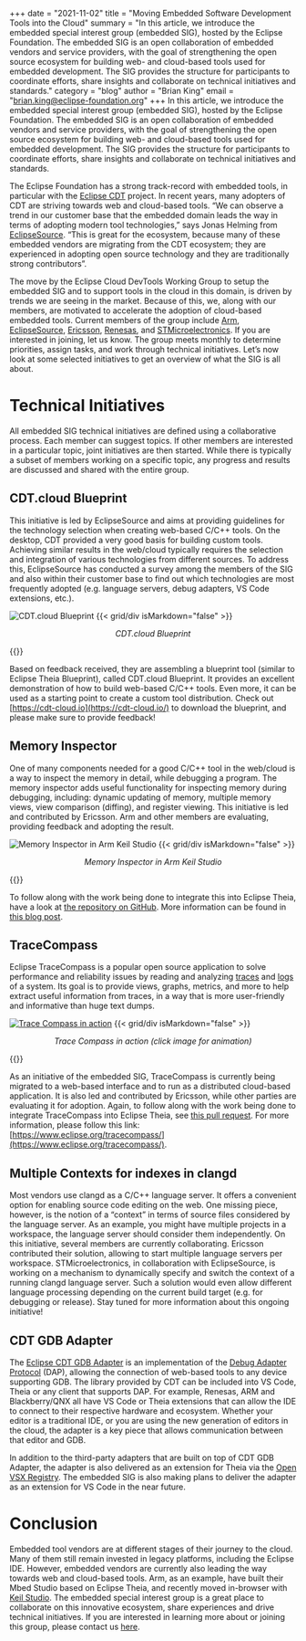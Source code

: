 +++
date = "2021-11-02"
title = "Moving Embedded Software Development Tools into the Cloud"
summary = "In this article, we introduce the embedded special interest group (embedded SIG), hosted by the Eclipse Foundation. The embedded SIG is an open collaboration of embedded vendors and service providers, with the goal of strengthening the open source ecosystem for building web- and cloud-based tools used for embedded development. The SIG provides the structure for participants to coordinate efforts, share insights and collaborate on technical initiatives and standards."
category = "blog"
author = "Brian King"
email = "brian.king@eclipse-foundation.org"
+++
In this article, we introduce the embedded special interest group (embedded SIG), hosted by the Eclipse Foundation. The embedded SIG is an open collaboration of embedded vendors and service providers, with the goal of strengthening the open source ecosystem for building web- and cloud-based tools used for embedded development. The SIG provides the structure for participants to coordinate efforts, share insights and collaborate on technical initiatives and standards.

The Eclipse Foundation has a strong track-record with embedded tools, in particular with the [Eclipse CDT](https://www.eclipse.org/cdt/) project. In recent years, many adopters of CDT are striving towards web and cloud-based tools. “We can observe a trend in our customer base that the embedded domain  leads the way in terms of adopting modern tool technologies,” says Jonas Helming from [EclipseSource](https://eclipsesource.com/technology/c-c-tooling/). “This is great for the ecosystem, because many of these embedded vendors are migrating from the CDT ecosystem; they are experienced in adopting open source technology and they are traditionally strong contributors”.

The move by the Eclipse Cloud DevTools Working Group to setup the embedded SIG and to support tools in the cloud in this domain, is driven by trends we are seeing in the market. Because of this, we, along with our members, are motivated to accelerate the adoption of cloud-based embedded tools. Current members of the group include [Arm](https://www.arm.com/), [EclipseSource](https://eclipsesource.com/), [Ericsson](https://www.ericsson.com/en), [Renesas](https://www.renesas.com/), and [STMicroelectronics](https://www.st.com/content/st_com/en.html). If you are interested in joining, let us know. The group meets monthly to determine priorities, assign tasks, and work through technical initiatives. Let’s now look at some selected initiatives to get an overview of what the SIG is all about.

# Technical Initiatives
All embedded SIG technical initiatives are defined using a collaborative process. Each member can suggest topics. If other members are interested in a particular topic, joint initiatives are then started. While there is typically a subset of members working on a specific topic, any progress and results are discussed and shared with the entire group.

## CDT.cloud Blueprint
This initiative is led by EclipseSource and aims at providing guidelines for the technology selection when creating web-based C/C++ tools. On the desktop, CDT provided a very good basis for building custom tools. Achieving similar results in the web/cloud typically requires the selection and integration of various technologies from different sources. To address this, EclipseSource has conducted a survey among the members of the SIG and also within their customer base to find out which technologies are most frequently adopted (e.g. language servers, debug adapters, VS Code extensions, etc.).

![CDT.cloud Blueprint](images/image3.gif)
{{< grid/div isMarkdown="false" >}}
<p style="text-align: center; font-style: italic;">
CDT.cloud Blueprint
</p>
{{</ grid/div >}}

Based on feedback received, they are assembling a blueprint tool (similar to Eclipse Theia Blueprint), called CDT.cloud Blueprint. It provides an excellent demonstration of how to build web-based C/C++ tools. Even more, it can be used as a starting point to create a custom tool distribution. Check out [https://cdt-cloud.io](https://cdt-cloud.io/) to download the blueprint, and please make sure to provide feedback!

## Memory Inspector
One of many components needed for a good C/C++ tool in the web/cloud is a way to inspect the memory in detail, while debugging a program. The memory inspector adds useful functionality for inspecting memory during debugging, including: dynamic updating of memory, multiple memory views, view comparison (diffing), and register viewing. This initiative is led and contributed by Ericsson. Arm and other members are evaluating, providing feedback and adopting the result.

![Memory Inspector in Arm Keil Studio](images/image2.png)
{{< grid/div isMarkdown="false" >}}
<p style="text-align: center; font-style: italic;">
Memory Inspector in Arm Keil Studio
</p>
{{</ grid/div >}}

To follow along with the work being done to integrate this into Eclipse Theia, have a look at [the repository on GitHub](https://github.com/theia-ide/theia-trace-extension/). More information can be found in [this blog post](https://blogs.eclipse.org/post/brian-king/memory-inspector-debugger-theia).

## TraceCompass
Eclipse TraceCompass is a popular open source application to solve performance and reliability issues by reading and analyzing [traces](https://en.wikipedia.org/wiki/Tracing_(software)) and [logs](https://en.wikipedia.org/wiki/Logfile) of a system. Its goal is to provide views, graphs, metrics, and more to help extract useful information from traces, in a way that is more user-friendly and informative than huge text dumps.

[![Trace Compass in action](images/tracecompass.png)](images/tracecompass.gif)
{{< grid/div isMarkdown="false" >}}
<p style="text-align: center; font-style: italic;">
Trace Compass in action (click image for animation)
</p>
{{</ grid/div >}}

As an initiative of the embedded SIG, TraceCompass is currently being migrated to a web-based interface and to run as a distributed cloud-based application. It is also led and contributed by Ericsson, while other parties are evaluating it for adoption.
Again, to follow along with the work being done to integrate TraceCompass into Eclipse Theia, see [this pull request](https://github.com/eclipse-theia/theia-cpp-extensions/pull/119). For more information, please follow this link: [https://www.eclipse.org/tracecompass/](https://www.eclipse.org/tracecompass/). 

## Multiple Contexts for indexes in clangd
Most vendors use clangd as a C/C++ language server. It offers a convenient option for enabling source code editing on the web. One missing piece, however, is the notion of a “context” in terms of source files considered by the language server. As an example, you might have multiple projects in a workspace, the language server should consider them independently. On this initiative, several members are currently collaborating. Ericsson contributed their solution, allowing to start multiple language servers per workspace. STMicroelectronics, in collaboration with EclipseSource, is working on a mechanism to dynamically specify and switch the context of a running clangd language server. Such a solution would even allow different language processing depending on the current build target (e.g. for debugging or release). Stay tuned for more information about this ongoing initiative!

## CDT GDB Adapter
The [Eclipse CDT GDB Adapter](https://github.com/eclipse-cdt/cdt-gdb-adapter) is an implementation of the [Debug Adapter Protocol](https://microsoft.github.io/debug-adapter-protocol/) (DAP), allowing the connection of web-based tools to any device supporting GDB. The library provided by CDT can be included into VS Code, Theia or any client that supports DAP. For example, Renesas, ARM and Blackberry/QNX all have VS Code or Theia extensions that can allow the IDE to connect to their respective hardware and ecosystem. Whether your editor is a traditional IDE, or you are using the new generation of editors in the cloud, the adapter is a key piece that allows communication between that editor and GDB.

In addition to the third-party adapters that are built on top of CDT GDB Adapter, the adapter is also delivered as an extension for Theia via the [Open VSX Registry](https://open-vsx.org/extension/eclipse-cdt/cdt-gdb-vscode). The embedded SIG is also making plans to deliver the adapter as an extension for VS Code in the near future.

# Conclusion
Embedded tool vendors are at different stages of their journey to the cloud. Many of them still remain invested in legacy platforms, including the Eclipse IDE. However, embedded vendors are currently also leading the way towards web and cloud-based tools. Arm, as an example, have built their Mbed Studio based on Eclipse Theia, and recently moved in-browser with [Keil Studio](https://www.keil.arm.com/). The embedded special interest group is a great place to collaborate on this innovative ecosystem, share experiences and drive technical initiatives. If you are interested in learning more about or joining this group, please contact us [here](https://forms.gle/2mzFBqhB3AscjkPMA).
